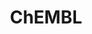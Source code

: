 ---
bigquery: https://console.cloud.google.com/bigquery?p=patents-public-data&d=ebi_chembl&page=dataset
citation: '"The ChEMBL database in 2017." Anna Gaulton, Anne Hersey, Michał Nowotka,
  A Patrícia Bento, Jon Chambers, David Mendez, Prudence Mutowo, Francis Atkinson,
  Louisa J Bellis, Elena Cibrián-Uhalte, Mark Davies, Nathan Dedman, Anneli Karlsson,
  María Paula Magariños, John P Overington, George Papadatos, Ines Smit, Andrew R
  Leach Nucleic acids Research (2017) 45 (Database Issue), D945-D954'
contributors: European Bioinformatics Institute
cost: None
description: ChEMBL Data is a manually curated database of small molecules used in
  drug discovery, including information about existing patented drugs.
documentation: 'schema: https://www.ebi.ac.uk/chembl/db_schema


  '
last_edit: Mon, 04 Apr 2022 19:07:30 GMT
location: https://console.cloud.google.com/marketplace/product/google_patents_public_datasets/chembl
maintained_by: EMBL-EBI, an outstation of European Molecular Biology Laboratory
related_publications: '

  ChEMBL: towards direct deposition of bioassay data.


  Mendez D, Gaulton A, Bento AP, Chambers J, De Veij M, Félix E, Magariños MP, Mosquera
  JF, Mutowo P, Nowotka M, Gordillo-Marañón M, Hunter F, Junco L, Mugumbate G, Rodriguez-Lopez
  M, Atkinson F, Bosc N, Radoux CJ, Segura-Cabrera A, Hersey A, Leach AR.


  — Nucleic Acids Res. 2019; 47(D1):D930-D940. doi: 10.1093/nar/gky1075

  '
schema_fields: '[''assay_desc'', ''ddd_comment'', ''alert_name'', ''targrel_id'',
  ''biocomp_id'', ''l8'', ''assay_test_type'', ''ref_type'', ''co_stem_id'', ''confidence'',
  ''active_molregno'', ''parenteral'', ''aidx'', ''db_version'', ''standard_inchi'',
  ''rtb'', ''atc_code'', ''tissue_id'', ''met_comment'', ''cidx'', ''assay_category'',
  ''indication_class'', ''relationship_type'', ''mc_organism'', ''accession'', ''drug_record_id'',
  ''tax_id'', ''doi'', ''molecular_species'', ''downgraded'', ''route'', ''dosage_form'',
  ''src_short_name'', ''synonyms'', ''assay_source'', ''pubmed_id'', ''related_tid'',
  ''creation_date'', ''parameter_value'', ''ridx'', ''mechanism_comment'', ''hrac_class_id'',
  ''qudt_units'', ''cell_ontology_id'', ''parent_type'', ''withdrawn_country'', ''sei'',
  ''component_synonym'', ''updated_by'', ''standard_upper_value'', ''mol_frac_id'',
  ''parameter_type'', ''delist_flag'', ''l2'', ''path'', ''assay_strain'', ''uberon_id'',
  ''pathway_id'', ''bao_id'', ''full_molformula'', ''met_conversion'', ''disease_efficacy'',
  ''assay_param_id'', ''cl_lincs_id'', ''ref_id'', ''approval_date'', ''cx_most_apka'',
  ''active_ingredient'', ''usan_year'', ''relationship_desc'', ''tid'', ''authors'',
  ''site_name'', ''bao_endpoint'', ''published_relation'', ''last_page'', ''therapeutic_flag'',
  ''trade_name'', ''pref_name'', ''assay_cell_type'', ''normal_range_min'', ''chembl_id'',
  ''organism'', ''num_ro5_violations'', ''status'', ''max_phase'', ''tbl'', ''l6'',
  ''variant_id'', ''mc_target_name'', ''published_units'', ''hba'', ''oral'', ''enzyme_tid'',
  ''patent_id'', ''assay_organism'', ''met_id'', ''publication_number'', ''confidence_score'',
  ''ap_id'', ''volume'', ''usan_stem_definition'', ''record_id'', ''natural_product'',
  ''irac_code'', ''drug_product_flag'', ''class_type'', ''definition'', ''inorganic_flag'',
  ''usan_stem'', ''annotation'', ''cell_source_organism'', ''standard_text_value'',
  ''homologue'', ''curation_comment'', ''psa'', ''mesh_heading'', ''entity_id'', ''priority'',
  ''withdrawn_reason'', ''first_approval'', ''mol_irac_id'', ''protein_class_id'',
  ''mc_tax_id'', ''sequence'', ''ref_url'', ''relationship'', ''canonical_smiles'',
  ''comp_go_id'', ''prodrug'', ''go_id'', ''frac_code'', ''level4'', ''curated_by'',
  ''stat'', ''warning_year'', ''type'', ''orig_description'', ''topical'', ''molecular_mechanism'',
  ''warning_class'', ''actsm_id'', ''frac_class_id'', ''dosed_ingredient'', ''activity_comment'',
  ''who_name'', ''substrate_record_id'', ''irac_class_id'', ''level2'', ''ddd_id'',
  ''aspect'', ''component_type'', ''l1'', ''compound_name'', ''warning_type'', ''alert_id'',
  ''bao_format'', ''db_source'', ''stem'', ''aromatic_rings'', ''assay_id'', ''target_mapping'',
  ''parent_go_id'', ''standard_type'', ''syn_type'', ''formulation_id'', ''pchembl_value'',
  ''potential_duplicate'', ''log_id'', ''binding_site_comment'', ''withdrawn_class'',
  ''standard_inchi_key'', ''availability_type'', ''mesh_id'', ''l5'', ''target_desc'',
  ''relation'', ''patent_expire_date'', ''cell_name'', ''warning_description'', ''issue'',
  ''doc_id'', ''mec_id'', ''prediction_method'', ''end_position'', ''smid'', ''src_compound_id'',
  ''name'', ''molecule_type'', ''warning_id'', ''protclasssyn_id'', ''acd_logp'',
  ''who_extra'', ''component_id'', ''assay_subcellular_fraction'', ''value'', ''product_id'',
  ''mw_monoisotopic'', ''acd_most_bpka'', ''ingredient'', ''polymer_flag'', ''class_level'',
  ''hba_lipinski'', ''normal_range_max'', ''warning_country'', ''units'', ''source_domain_id'',
  ''indref_id'', ''set_name'', ''description'', ''sequence_md5sum'', ''data_validity_comment'',
  ''standard_relation'', ''site_residues'', ''mc_target_type'', ''ddd_units'', ''ass_cls_map_id'',
  ''level4_description'', ''usan_substem'', ''comp_class_id'', ''level1_description'',
  ''toid'', ''short_name'', ''level3_description'', ''selectivity_comment'', ''source'',
  ''cx_logd'', ''innovator_company'', ''full_mwt'', ''assay_class_id'', ''cellosaurus_id'',
  ''mol_atc_id'', ''hrac_code'', ''start_position'', ''caloha_id'', ''abstract'',
  ''direct_interaction'', ''subgroup'', ''ad_type'', ''src_assay_id'', ''level3'',
  ''first_page'', ''metref_id'', ''predbind_id'', ''standard_flag'', ''compsyn_id'',
  ''as_id'', ''qed_weighted'', ''mechanism_of_action'', ''level1'', ''doc_type'',
  ''applicant_full_name'', ''standard_units'', ''published_type'', ''molregno'', ''bei'',
  ''published_value'', ''isoform'', ''domain_type'', ''assay_tissue'', ''domain_id'',
  ''idx'', ''num_lipinski_ro5_violations'', ''src_id'', ''enzyme_name'', ''nda_type'',
  ''le'', ''drugind_id'', ''mol_hrac_id'', ''patent_use_code'', ''targcomp_id'', ''cell_source_tissue'',
  ''uo_units'', ''heavy_atoms'', ''compd_id'', ''alert_set_id'', ''ro3_pass'', ''submission_date'',
  ''level2_description'', ''efo_term'', ''structure_type'', ''research_stem'', ''l7'',
  ''l3'', ''l4'', ''comments'', ''country'', ''chirality'', ''last_active'', ''mw_freebase'',
  ''max_phase_for_ind'', ''strength'', ''helm_notation'', ''molfile'', ''clo_id'',
  ''first_in_class'', ''withdrawn_year'', ''activity_count'', ''upper_value'', ''entity_type'',
  ''job_id'', ''compound_key'', ''text_value'', ''mc_target_accession'', ''standard_value'',
  ''domain_description'', ''site_id'', ''acd_logd'', ''assay_tax_id'', ''company'',
  ''metabolite_record_id'', ''action_type'', ''pathway_key'', ''lle'', ''level5'',
  ''cpd_str_alert_id'', ''black_box_warning'', ''ddd_admr'', ''label'', ''cx_most_bpka'',
  ''warnref_id'', ''bto_id'', ''src_description'', ''updated_on'', ''stem_class'',
  ''usan_stem_id'', ''molsyn_id'', ''previous_company'', ''protein_class_desc'', ''ddd_value'',
  ''cell_description'', ''journal'', ''oc_id'', ''mecref_id'', ''alogp'', ''num_alerts'',
  ''rgid'', ''res_stem_id'', ''std_act_id'', ''drug_substance_flag'', ''species_group_flag'',
  ''cell_id'', ''parent_molregno'', ''title'', ''efo_id'', ''result_flag'', ''target_type'',
  ''hbd_lipinski'', ''year'', ''sitecomp_id'', ''mutation'', ''acd_most_apka'', ''smarts'',
  ''parent_id'', ''chebi_par_id'', ''major_class'', ''cx_logp'', ''tid_fixed'', ''withdrawn_flag'',
  ''patent_no'', ''prod_pat_id'', ''domain_name'', ''hbd'', ''version'', ''activity_id'',
  ''protein_class_synonym'', ''assay_type'', ''cell_source_tax_id'']'
shortname: chembl
tags:
- biotechnology
- health
- chemical
- bioinformatics
- medical
terms_of_use: CC BY-SA 3.0
title: ChEMBL
uuid: e232a192-965c-4ec9-904c-155b6dfe56c5
---